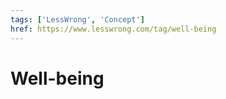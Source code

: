 ```yaml
---
tags: ['LessWrong', 'Concept']
href: https://www.lesswrong.com/tag/well-being
---
```


# Well-being
